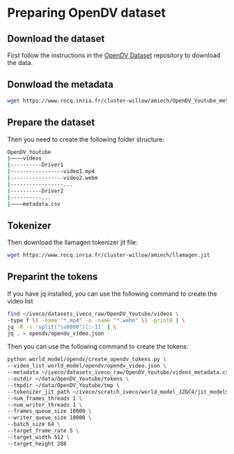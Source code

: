 # Preparing OpenDV dataset

## Download the dataset

First follow the instructions in the [OpenDV Dataset](https://github.com/OpenDriveLab/DriveAGI) repository to download the data.

## Donwload the metadata

```bash
wget https://www.rocq.inria.fr/cluster-willow/amiech/OpenDV_Youtube_metadata.json
```

## Prepare the dataset

Then you need to create the following folder structure:

```bash
OpenDV_Youtube
|––––videos
|----------Driver1
|-----------------video1.mp4
|-----------------video2.webm
|-----------------...
|----------Driver2
|----------...
|––––metadata.csv
```

## Tokenizer

Then download the llamagen tokenizer jit file:

```bash
wget https://www.rocq.inria.fr/cluster-willow/amiech/llamagen.jit
```

## Preparint the tokens

If you have jq installed, you can use the following command to create the video list

```bash
find ~/iveco/datasets_iveco_raw/OpenDV_Youtube/videos \
-type f \( -name "*.mp4" -o -name "*.webm" \) -print0 | \
jq -R -s 'split("\u0000")[:-1]' | \
jq . > opendv/opendv_video.json
```

Then you can use the following command to create the tokens:

```bash
python world_model/opendv/create_opendv_tokens.py \
--video_list world_model/opendv/opendv_video.json \
--metadata ~/iveco/datasets_iveco_raw/OpenDV_Youtube/videos_metadata.csv \
--outdir ~/data/OpenDV_Youtube/tokens \
--tmpdir ~/data/OpenDV_Youtube/tmp \
--tokenizer_jit_path ~/iveco/scratch_iveco/world_model_JZGC4/jit_models/VQ_ds16_16384_llamagen.jit \
--num_frames_threads 1 \
--num_writer_threads 1 \
--frames_queue_size 10000 \
--writer_queue_size 10000 \
--batch_size 64 \
--target_frame_rate 5 \
--target_width 512 \
--target_height 288
```
